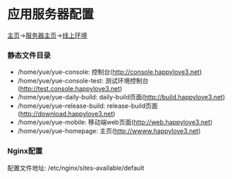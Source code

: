 # 应用服务器配置
[主页](Home.md)->[服务器主页](server-team.md)->[线上环境](dev-deploy-doc.md)



### 静态文件目录
* /home/yue/yue-console: 控制台(http://console.happylove3.net)
* /home/yue/yue-console-test: 测试环境控制台(http://test.console.happylove3.net)
* /home/yue/yue-daily-build: daily-build页面(http://build.happylove3.net)
* /home/yue/yue-release-build: release-build页面(http://download.happylove3.net)
* /home/yue/yue-mobile: 移动端web页面(http://web.happylove3.net)
* /home/yue/yue-homepage: 主页(http://wwww.happylove3.net)

### Nginx配置
配置文件地址: /etc/nginx/sites-available/default
